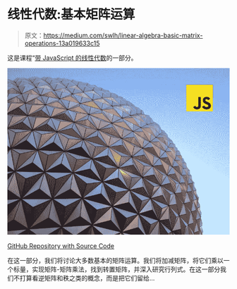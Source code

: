 # 线性代数:基本矩阵运算

> 原文：<https://medium.com/swlh/linear-algebra-basic-matrix-operations-13a019633c15>

这是课程“[带 JavaScript 的线性代数](/@geekrodion/linear-algebra-with-javascript-46c289178c0)的一部分。

![](img/aeacea2fdf0cd835a5fd8b690013d58b.png)

[GitHub Repository with Source Code](https://github.com/RodionChachura/linear-algebra)

在这一部分，我们将讨论大多数基本的矩阵运算。我们将加减矩阵，将它们乘以一个标量，实现矩阵-矩阵乘法，找到转置矩阵，并深入研究行列式。在这一部分我们不打算看逆矩阵和秩之类的概念，而是把它们留给…